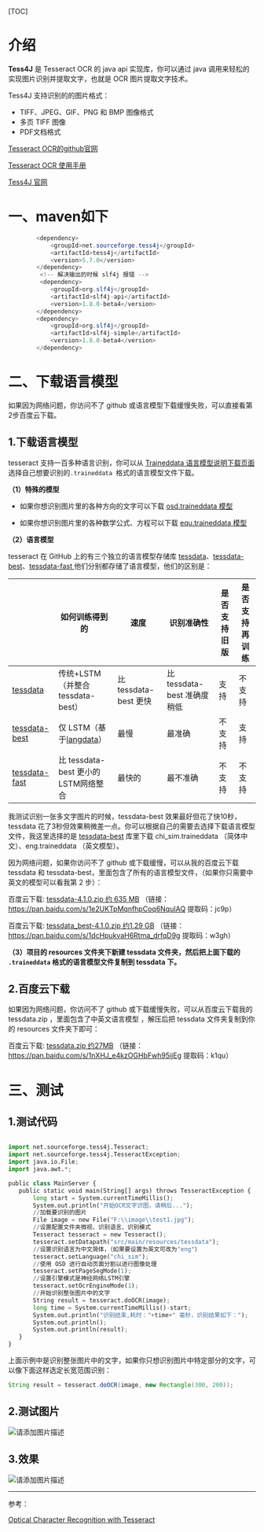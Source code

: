 [TOC]
# 介绍



**Tess4J** 是 Tesseract OCR 的 java api 实现库，你可以通过 java 调用来轻松的实现图片识别并提取文字，也就是 OCR 图片提取文字技术。

Tess4J 支持识别的的图片格式：

- TIFF、JPEG、GIF、PNG 和 BMP 图像格式
- 多页 TIFF 图像
- PDF文档格式

[Tesseract OCR的github官网](https://github.com/tesseract-ocr/tesseract)

[Tesseract OCR 使用手册](https://tesseract-ocr.github.io/tessdoc/)

[Tess4J 官网](https://tess4j.sourceforge.net/)

# 一、maven如下

```java
        <dependency>
            <groupId>net.sourceforge.tess4j</groupId>
            <artifactId>tess4j</artifactId>
            <version>5.7.0</version>
        </dependency>
         <!-- 解决输出的时候 slf4j 报错 -->   
         <dependency>
            <groupId>org.slf4j</groupId>
            <artifactId>slf4j-api</artifactId>
            <version>1.8.0-beta4</version>
        </dependency>
        <dependency>
            <groupId>org.slf4j</groupId>
            <artifactId>slf4j-simple</artifactId>
            <version>1.8.0-beta4</version>
        </dependency>
```

# 二、下载语言模型

如果因为网络问题，你访问不了 github 或语言模型下载缓慢失败，可以直接看第2步百度云下载。

## 1.下载语言模型

tesseract 支持一百多种语言识别，你可以从 [Traineddata 语言模型说明下载页面](https://github.com/tesseract-ocr/tessdoc/blob/main/Data-Files.md#data-files-for-version-400-november-29-2016) 选择自己想要识别的`.traineddata `格式的语言模型文件下载。

**（1）特殊的模型**

- 如果你想识别图片里的各种方向的文字可以下载  [osd.traineddata 模型](https://github.com/tesseract-ocr/tessdata/raw/3.04.00/osd.traineddata)

- 如果你想识别图片里的各种数学公式、方程可以下载 [equ.traineddata 模型](https://github.com/tesseract-ocr/tessdata/raw/3.04.00/equ.traineddata)

**（2）语言模型**

tesseract 在 GitHub 上的有三个独立的语言模型存储库 [tessdata](https://github.com/tesseract-ocr/tessdata)、[tessdata-best](https://github.com/tesseract-ocr/tessdata_best)、[tessdata-fast ](https://github.com/tesseract-ocr/tessdata_fast)他们分别都存储了语言模型，他们的区别是：

|      |   如何训练得到的   |  速度    |   识别准确性   |   是否支持旧版   |  是否支持再训练    |
| ---- | ---- | ---- | ---- | ---- | ---- |
| [tessdata](https://github.com/tesseract-ocr/tessdata) |   传统+LSTM（并整合tessdata-best）   | 比 tessdata-best 更快 | 比 tessdata-best 准确度稍低 | 支持 | 不支持 |
| [tessdata-best](https://github.com/tesseract-ocr/tessdata_best) |   仅 LSTM（基于[langdata](https://github.com/tesseract-ocr/langdata)）   | 最慢 | 最准确 | 不支持 | 支持 |
| [tessdata-fast](https://github.com/tesseract-ocr/tessdata_fast) | 比 tessdata-best 更小的 LSTM网络整合  | 最快的 | 最不准确 | 不支持 | 不支持 |

我测试识别一张多文字图片的时候，tessdata-best 效果最好但花了快10秒，tessdata 花了3秒但效果稍微差一点。你可以根据自己的需要去选择下载语言模型文件，我这里选择的是 [tessdata-best](https://github.com/tesseract-ocr/tessdata_best) 库里下载 chi_sim.traineddata （简体中文）、eng.traineddata （英文模型）。

因为网络问题，如果你访问不了 github 或下载缓慢，可以从我的百度云下载 tessdata 和 tessdata-best，里面包含了所有的语言模型文件，（如果你只需要中英文的模型可以看我第 2 步）：

百度云下载: [tessdata-4.1.0.zip 约 635 MB](https://pan.baidu.com/s/1e2UKTpMqnfhpCoq6NquIAQ ) （链接：https://pan.baidu.com/s/1e2UKTpMqnfhpCoq6NquIAQ 
提取码：jc9p）

百度云下载: [tessdata_best-4.1.0.zip  约1.29 GB](https://pan.baidu.com/s/1dcHpukvaH6Rtma_drfqD9g  ) （链接：https://pan.baidu.com/s/1dcHpukvaH6Rtma_drfqD9g 
提取码：w3gh）

**（3）项目的 resources 文件夹下新建 tessdata 文件夹，然后把上面下载的 `.traineddata` 格式的语言模型文件复制到 tessdata 下。**


## 2.百度云下载

如果因为网络问题，你访问不了 github 或下载缓慢失败，可以从百度云下载我的 tessdata.zip ，里面包含了中英文语言模型 ，解压后把 tessdata 文件夹复制到你的 resources 文件夹下即可：

百度云下载: [tessdata.zip 约27MB](https://pan.baidu.com/s/1nXHJ_e4kzOGHbFwh95ijEg) （链接：https://pan.baidu.com/s/1nXHJ_e4kzOGHbFwh95ijEg 
提取码：k1qu）

#  三、测试

## 1.测试代码

 ```python

import net.sourceforge.tess4j.Tesseract;
import net.sourceforge.tess4j.TesseractException;
import java.io.File;
import java.awt.*;

public class MainServer {
    public static void main(String[] args) throws TesseractException {
        long start = System.currentTimeMillis();
        System.out.println("开始OCR文字识图，请稍后...");
        //加载要识别的图片
        File image = new File("F:\\image\\test1.jpg");
        //设置配置文件夹微视、识别语言、识别模式
        Tesseract tesseract = new Tesseract();
        tesseract.setDatapath("src/main/resources/tessdata");
        //设置识别语言为中文简体，（如果要设置为英文可改为"eng"）
        tesseract.setLanguage("chi_sim");
        //使用 OSD 进行自动页面分割以进行图像处理
        tesseract.setPageSegMode(1);
        //设置引擎模式是神经网络LSTM引擎
        tesseract.setOcrEngineMode(1);
        //开始识别整张图片中的文字
        String result = tesseract.doOCR(image);
        long time = System.currentTimeMillis()-start;
        System.out.println("识别结束,耗时："+time+" 毫秒，识别结果如下：");
        System.out.println();
        System.out.println(result);
    }
}
 ```

上面示例中是识别整张图片中的文字，如果你只想识别图片中特定部分的文字，可以像下面这样选定长宽范围识别：

```java
String result = tesseract.doOCR(image, new Rectangle(300, 200));
```

## 2.测试图片

![请添加图片描述](https://img-blog.csdnimg.cn/9d8f046e2ef04fa48b31ff27e80970ec.jpeg)


## 3.效果



![请添加图片描述](https://img-blog.csdnimg.cn/152b44042128472ab8b9a0f3b42156cc.jpeg)

----

参考：

[Optical Character Recognition with Tesseract](https://www.baeldung.com/java-ocr-tesseract)
